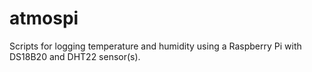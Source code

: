 atmospi
=======

Scripts for logging temperature and humidity using a Raspberry Pi with DS18B20 and DHT22 sensor(s).
